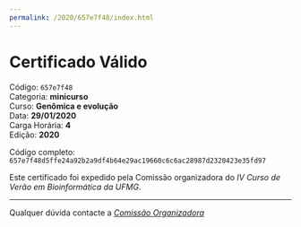 ```yaml
---
permalink: /2020/657e7f48/index.html
---
```


# Certificado Válido

Código: `657e7f48`<br>
Categoria: **minicurso**<br>
Curso: **Genômica e evolução**<br>
Data: **29/01/2020**<br>
Carga Horária: **4**<br>
Edição: **2020**<br>


Código completo: `657e7f48d5ffe24a92b2a9df4b64e29ac19660c6c6ac28987d2320423e35fd97`


Este certificado foi expedido pela Comissão organizadora do *IV Curso de Verão em Bioinformática da UFMG*.

----

Qualquer dúvida contacte a [_Comissão Organizadora_](<mailto:cursobioinfoufmg@gmail.com$subject=[Certificados]>)

